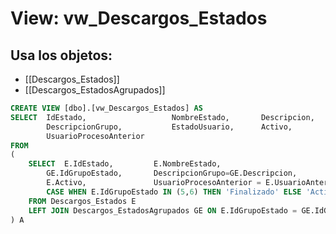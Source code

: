 # View: vw_Descargos_Estados

## Usa los objetos:
- [[Descargos_Estados]]
- [[Descargos_EstadosAgrupados]]

```sql
CREATE VIEW [dbo].[vw_Descargos_Estados] AS
SELECT	IdEstado,					NombreEstado,		Descripcion,		IdGrupoEstado, 
		DescripcionGrupo,			EstadoUsuario,		Activo,				TipoEstado,
		UsuarioProcesoAnterior
FROM 
(
	SELECT	E.IdEstado,			E.NombreEstado,									E.Descripcion,		
		GE.IdGrupoEstado, 		DescripcionGrupo=GE.Descripcion,				EstadoUsuario = E.Usuario,
		E.Activo,				UsuarioProcesoAnterior = E.UsuarioAnterior,
		CASE WHEN E.IdGrupoEstado IN (5,6) THEN 'Finalizado' ELSE 'Activo' END AS TipoEstado
	FROM Descargos_Estados E
	LEFT JOIN Descargos_EstadosAgrupados GE ON E.IdGrupoEstado = GE.IdGrupoEstado
) A

```

